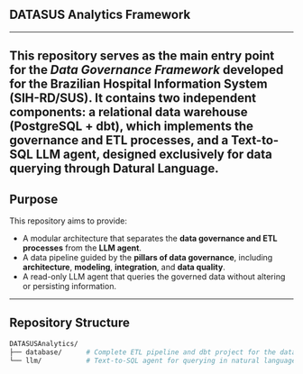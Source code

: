 ## DATASUS Analytics Framework

---

This repository serves as the **main entry point** for the *Data Governance Framework* developed for the **Brazilian Hospital Information System (SIH-RD/SUS)**. 
It contains two independent components: a **relational data warehouse (PostgreSQL + dbt)**, which implements the governance and ETL processes, and a **Text-to-SQL LLM agent**, designed exclusively for **data querying** through **Datural Language**.
---

## Purpose

This repository aims to provide:
- A modular architecture that separates the **data governance and ETL processes** from the **LLM agent**. 
- A data pipeline guided by the **pillars of data governance**, including **architecture**, **modeling**, **integration**, and **data quality**. 
- A read-only LLM agent that queries the governed data without altering or persisting information.

---

## Repository Structure

```bash
DATASUSAnalytics/
├── database/      # Complete ETL pipeline and dbt project for the data warehouse
└── llm/           # Text-to-SQL agent for querying in natural language

